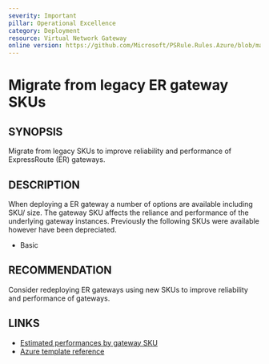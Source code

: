 ```yaml
---
severity: Important
pillar: Operational Excellence
category: Deployment
resource: Virtual Network Gateway
online version: https://github.com/Microsoft/PSRule.Rules.Azure/blob/main/docs/rules/en/Azure.VNG.ERLegacySKU.md
---
```


# Migrate from legacy ER gateway SKUs

## SYNOPSIS

Migrate from legacy SKUs to improve reliability and performance of ExpressRoute (ER) gateways.

## DESCRIPTION

When deploying a ER gateway a number of options are available including SKU/ size.
The gateway SKU affects the reliance and performance of the underlying gateway instances.
Previously the following SKUs were available however have been depreciated.

- Basic

## RECOMMENDATION

Consider redeploying ER gateways using new SKUs to improve reliability and performance of gateways.

## LINKS

- [Estimated performances by gateway SKU](https://docs.microsoft.com/en-us/azure/expressroute/expressroute-about-virtual-network-gateways#aggthroughput)
- [Azure template reference](https://docs.microsoft.com/en-us/azure/templates/microsoft.network/virtualnetworkgateways)
